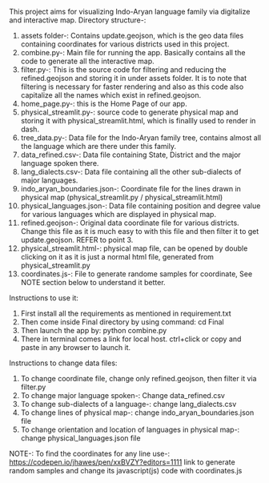 This project aims for visualizing Indo-Aryan language family via digitalize and interactive map.
Directory structure-:
1. assets folder-: Contains update.geojson, which is the geo data files containing coordinates for various districts used in this project.
2. combine.py-: Main file for running the app. Basically contains all the code to generate all the interactive map.
3. filter.py-: This is the source code for filtering and reducing the refined.geojson and storing it in under assets folder. It is to note that filtering is necessary for faster rendering and also as this code also capitalize all the names which exist in refined.geojson.
4. home_page.py-: this is the Home Page of our app.
5. physical_streamlit.py-: source code to generate physical map and storing it with physical_streamlit.html, which is finallly used to render in dash.
6. tree_data.py-: Data file for the Indo-Aryan family tree, contains almost all the language which are there under this family.
7. data_refined.csv-: Data file containing State, District and the major language spoken there.
8. lang_dialects.csv-: Data file containing all the other sub-dialects of major languages. 
9. indo_aryan_boundaries.json-: Coordinate file for the lines drawn in physical map (physical_streamlit.py / physical_streamlit.html)
10. physical_languages.json-: Data file containing position and degree value for various languages which are displayed in physical map.
11. refined.geojson-: Original data coordinate file for various districts. Change this file as it is much easy to with this file and then filter it to get update.geojson. REFER to point 3.
12. physical_streamlit.html-: physical map file, can be opened by double clicking on it as it is just a normal html file, generated from physical_streamlit.py
13. coordinates.js-: File to generate randome samples for coordinate, See NOTE section below to understand it better.

Instructions to use it:
1. First install all the requirements as mentioned in requirement.txt
2. Then come inside Final directory by using command: cd Final
3. Then launch the app by: python combine.py
4. There in terminal comes a link for local host. ctrl+click or copy and paste in any browser to launch it.

Instructions to change data files:
1. To change coordinate file, change only refined.geojson, then filter it via filter.py
2. To change major language spoken-: Change data_refined.csv
3. To change sub-dialects of a language-: change lang_dialects.csv
4. To change lines of physical map-: change indo_aryan_boundaries.json file
5. To change orientation and location of languages in physical map-: change physical_languages.json file

NOTE-: To find the coordinates for any line use-: https://codepen.io/jhawes/pen/xxBVZY?editors=1111 link to generate random samples and change its javascript(js) code with coordinates.js
